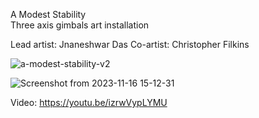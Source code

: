 A Modest Stability <br> 
Three axis gimbals art installation

Lead artist: Jnaneshwar Das 
Co-artist: Christopher Filkins 

![a-modest-stability-v2](https://github.com/darknight-007/a-modest-stability/assets/3958994/21ffcc8b-81b4-4c59-a9a4-6b0abdff452c)

![Screenshot from 2023-11-16 15-12-31](https://github.com/darknight-007/a-modest-stability/assets/3958994/bea6d74d-4bcb-4941-a746-18ecfa4f8adc)

Video: https://youtu.be/izrwVypLYMU
